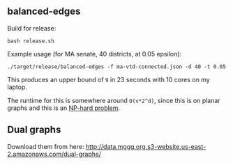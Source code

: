 ## balanced-edges
Build for release:
```
bash release.sh
```

Example usage (for MA senate, 40 districts, at 0.05 epsilon):
```
./target/release/balanced-edges -f ma-vtd-connected.json -d 40 -t 0.05
```
This produces an upper bound of `9` in 23 seconds with 10 cores on my laptop.

The runtime for this is somewhere around `O(v*2^d)`, since this is on planar graphs and this is an [NP-hard problem](https://en.wikipedia.org/wiki/Longest_path_problem).

## Dual graphs
Download them from here: http://data.mggg.org.s3-website.us-east-2.amazonaws.com/dual-graphs/
